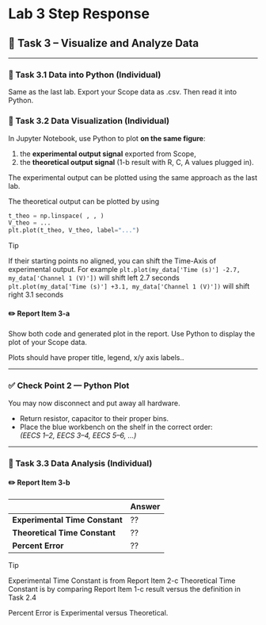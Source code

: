 # Lab 3 Step Response


## :dart: Task 3 – Visualize and Analyze Data
----------
### 📌 Task 3.1 Data into Python (Individual)

Same as the last lab. Export your Scope data as .csv. Then read it into Python.

### 📌 Task 3.2 Data Visualization (Individual)

In Jupyter Notebook, use Python to plot **on the same figure**:
1) the **experimental output signal** exported from Scope,
2) the **theoretical output signal** (1-b result with R, C, A values plugged in).

The experimental output can be plotted using the same approach as the last lab.

The theoretical output can be plotted by using 

```python
t_theo = np.linspace( , , )
V_theo = ... 
plt.plot(t_theo, V_theo, label="...")
```
> [!TIP]
> If their starting points no aligned, you can shift the Time-Axis of experimental output.
> For example
> ```plt.plot(my_data['Time (s)'] -2.7, my_data['Channel 1 (V)'])``` will shift left 2.7 seconds
> ```plt.plot(my_data['Time (s)'] +3.1, my_data['Channel 1 (V)'])``` will shift right 3.1 seconds

#### :pencil2:  Report Item 3-a

Show both code and generated plot in the report. Use Python to display the plot of your Scope data. 

Plots should have proper title, legend, x/y axis labels..

---
### ✅ Check Point 2 — Python Plot
You may now disconnect and put away all hardware.  
- Return resistor, capacitor to their proper bins.  
- Place the blue workbench on the shelf in the correct order:  
  *(EECS 1–2, EECS 3–4, EECS 5–6, …)*  

----------
### 📌 Task 3.3 Data Analysis (Individual)

#### :pencil2:  Report Item 3-b

|        | **Answer** | 
|-----------------|----|
| **Experimental Time Constant**| ?? |
| **Theoretical Time Constant**| ?? |
| **Percent Error**| ?? |

> [!TIP]
> Experimental Time Constant is from Report Item 2-c
> Theoretical Time Constant is by comparing Report Item 1-c result versus the definition in Task 2.4
> 
> Percent Error is Experimental versus Theoretical.
